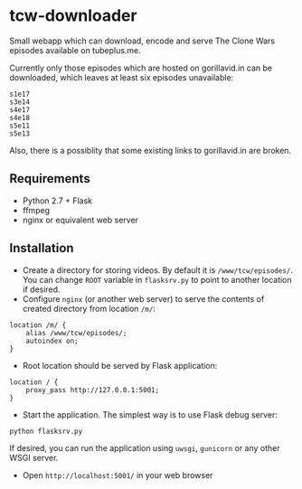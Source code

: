 tcw-downloader
==============

Small webapp which can download, encode and serve The Clone Wars episodes available on tubeplus.me.

Currently only those episodes which are hosted on gorillavid.in can be downloaded, which leaves at least six episodes unavailable:

```
s1e17
s3e14
s4e17
s4e18
s5e11
s5e13
```

Also, there is a possiblity that some existing links to gorillavid.in are broken.

Requirements
------------

* Python 2.7 + Flask
* ffmpeg
* nginx or equivalent web server

Installation
------------

* Create a directory for storing videos. By default it is `/www/tcw/episodes/`. You can change `ROOT` variable in `flasksrv.py` to point to another location if desired.
* Configure `nginx` (or another web server) to serve the contents of created directory from location `/m/`:

```
location /m/ {
    alias /www/tcw/episodes/;
    autoindex on;
}
```

* Root location should be served by Flask application:
```
location / {
    proxy_pass http://127.0.0.1:5001;
}
```

* Start the application. The simplest way is to use Flask debug server:
```
python flasksrv.py
```

If desired, you can run the application using `uwsgi`, `gunicorn` or any other WSGI server.

* Open `http://localhost:5001/` in your web browser


